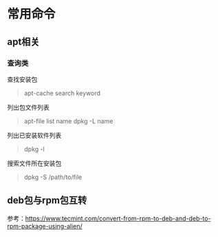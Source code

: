 <!-- TITLE: Ubuntu -->
<!-- SUBTITLE: A quick summary of Ubuntu -->

常用命令
===
apt相关
---
### 查询类
查找安装包
>apt-cache search keyword

列出包文件列表
>apt-file list name
dpkg -L name

列出已安装软件列表
>dpkg -l

搜索文件所在安装包
>dpkg -S /path/to/file

deb包与rpm包互转
---
参考：https://www.tecmint.com/convert-from-rpm-to-deb-and-deb-to-rpm-package-using-alien/